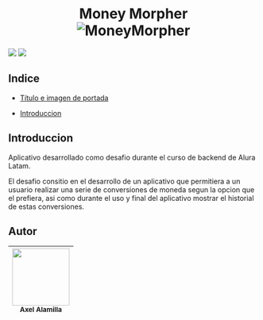 <div>
  <h1 align="center">
    Money Morpher
  </br>
      <img src="https://github.com/AlamillaAx/MoneyMorpher/assets/86985427/25052099-3bc3-4854-b661-4c821f4c36c0" alt="MoneyMorpher">
  </h1>
</div>
<div>
  <p align="left">
   <img src="https://img.shields.io/badge/STATUS-EN%20DESAROLLO-green">
   <img src="https://img.shields.io/github/stars/AlamillaAx/MoneyMorpher">
   </p>
</div>

## Indice

* [Título e imagen de portada](#Título-e-imagen-de-portada)

* [Introduccion](##Introduccion)

## Introduccion 

<p>Aplicativo desarrollado como desafio durante el curso de backend de Alura Latam. </p>
<p>El desafio consitio en el desarrollo de un aplicativo que permitiera a un usuario realizar una serie de conversiones de moneda segun la opcion que el prefiera, asi como durante el uso y final del aplicativo mostrar el historial de estas conversiones.</p>

## Autor

| <img src="https://github.com/AlamillaAx/MoneyMorpher/assets/86985427/f3a45610-9836-4483-bfdb-3731c69d5c6f" width=115><br><sub>Axel Alamilla</sub>|
| ------------- |
